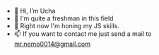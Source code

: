 - 👋 Hi, I’m Ucha
- 👀 I'm quite a freshman in this field
- 🌱 Right now I'm honing my JS skills.
- 📫 If you want to contact me just send a mail to mr.nemo0014@gmail.com

<!---
gwynbleidd0014/gwynbleidd0014 is a ✨ special ✨ repository because its `README.md` (this file) appears on your GitHub profile.
You can click the Preview link to take a look at your changes.
--->
